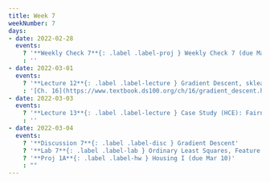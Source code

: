 ```yaml
---
title: Week 7
weekNumber: 7
days:
- date: 2022-02-28
  events:
    ? '**Weekly Check 7**{: .label .label-proj } Weekly Check 7 (due Mar 7)'
    : ''
- date: 2022-03-01
  events:
    ? '**Lecture 12**{: .label .label-lecture } Gradient Descent, sklearn'
    : '[Ch. 16](https://www.textbook.ds100.org/ch/16/gradient_descent.html)'
- date: 2022-03-03
  events:
    ? '**Lecture 13**{: .label .label-lecture } Case Study (HCE): Fairness in Housing Appraisal'
    : ''
- date: 2022-03-04
  events:
    ? '**Discussion 7**{: .label .label-disc } Gradient Descent'
    ? '**Lab 7**{: .label .label-lab } Ordinary Least Squares, Feature Engineering (due Mar 8)'
    ? '**Proj 1A**{: .label .label-hw } Housing I (due Mar 10)'
    : ""
---
```

